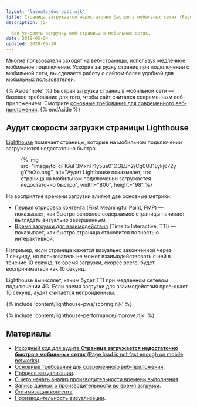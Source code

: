```yaml
---
layout: 'layouts/doc-post.njk'
title: Страница загружается недостаточно быстро в мобильных сетях (Page load is not fast enough on mobile networks)
description: |2-

  Как ускорить загрузку веб-страницы в мобильных сетях.
date: 2019-05-04
updated: 2020-06-10
---
```


Многие пользователи заходят на веб-страницы, используя медленное мобильное подключение. Ускорив загрузку страниц при подключении с мобильной сети, вы сделаете работу с сайтом более удобной для мобильных пользователей.

{% Aside 'note' %} Быстрая загрузка страниц в мобильной сети — базовое требование для того, чтобы сайт считался современным веб-приложением. Смотрите [основные требования для современного веб-приложения](https://web.dev/pwa-checklist/#core). {% endAside %}

## Аудит скорости загрузки страницы Lighthouse

[Lighthouse](https://developers.google.com/web/tools/lighthouse/) помечает страницы, которые на мобильном подключении загружаются недостаточно быстро.

<figure>   {% Img src="image/tcFciHGuF3MxnTr1y5ue01OGLBn2/Cg0UJ1Lykj672ygYYeXo.png", alt="Аудит Lighthouse показывает, что страница на мобильном подключении загружается недостаточно быстро", width="800", height="98" %}</figure>

На восприятие времени загрузки влияют две основные метрики:

- [Первая отрисовка контента](/docs/lighthouse/performance/first-meaningful-paint/) (First Meaningful Paint, FMP) — показывает, как быстро основное содержимое страницы начинает выглядеть визуально завершенным.
- [Время загрузки для взаимодействия](https://web.dev/tti/) (Time to Interactive, TTI) — показывает, как быстро страница становится полностью интерактивной.

Например, если страница кажется визуально законченной через 1 секунду, но пользователь не может взаимодействовать с ней в течение 10 секунд, то время загрузки, скорее всего, будет восприниматься как 10 секунд.

Lighthouse вычисляет, каким будет TTI при медленном сетевом подключении 4G. Если время загрузки для взаимодействия превышает 10 секунд, аудит считается непройденным.

{% include 'content/lighthouse-pwa/scoring.njk' %}

{% include 'content/lighthouse-performance/improve.njk' %}

## Материалы

- [Исходный код для аудита **Страница загружается недостаточно быстро в мобильных сетях** (Page load is not fast enough on mobile networks)](https://github.com/GoogleChrome/lighthouse/blob/master/lighthouse-core/audits/load-fast-enough-for-pwa.js).
- [Основные требования для современного веб-приложения](https://developers.google.com/web/progressive-web-apps/checklist#baseline).
- [Процесс визуализации](https://developers.google.com/web/fundamentals/performance/critical-rendering-path/).
- [С чего начать анализ производительности времени выполнения](https://developers.google.com/web/tools/chrome-devtools/evaluate-performance/).
- [Запись данных о производительности во время загрузки](https://developers.google.com/web/tools/chrome-devtools/evaluate-performance/reference#record-load).
- [Оптимизация контента](https://developers.google.com/web/fundamentals/performance/optimizing-content-efficiency/).
- [Производительность визуализации](https://developers.google.com/web/fundamentals/performance/rendering/).

